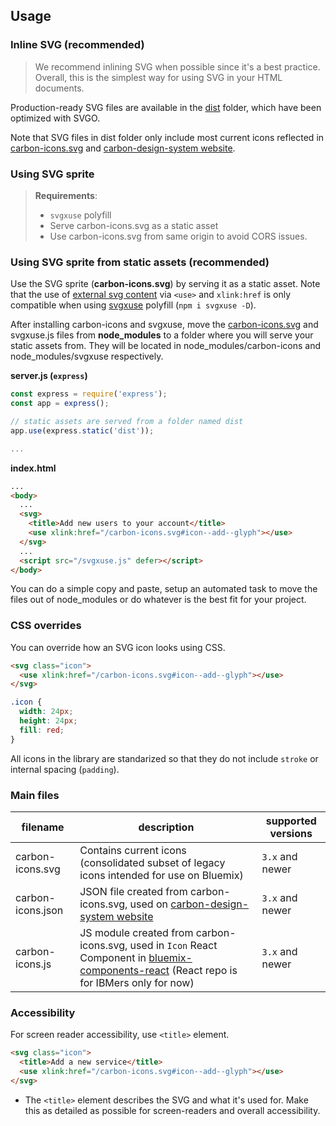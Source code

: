 ## Usage

### Inline SVG (recommended)

> We recommend inlining SVG when possible since it's a best practice. Overall, this is the simplest way for using SVG in your HTML documents.

Production-ready SVG files are available in the [dist](https://github.com/carbon-design-system/carbon-icons/tree/master/dist) folder, which have been optimized with SVGO.

Note that SVG files in dist folder only include most current icons reflected in [carbon-icons.svg](https://raw.githubusercontent.com/carbon-design-system/carbon-icons/master/dist/carbon-icons.svg) and [carbon-design-system website](http://carbondesignsystem.com/style/iconography/library).

### Using SVG sprite

> __Requirements__: 
> - `svgxuse` polyfill
> - Serve carbon-icons.svg as a static asset
> - Use carbon-icons.svg from same origin to avoid CORS issues.

### Using SVG sprite from static assets (recommended)

Use the SVG sprite (__carbon-icons.svg__) by serving it as a static asset. Note that the use of [external svg content](https://css-tricks.com/svg-sprites-use-better-icon-fonts/##Browser+Support) via `<use>` and `xlink:href` is only compatible when using [svgxuse](https://github.com/Keyamoon/svgxuse) polyfill (`npm i svgxuse -D`).

After installing carbon-icons and svgxuse, move the [carbon-icons.svg]() and svgxuse.js files from **node_modules** to a folder where you will serve your static assets from. They will be located in node_modules/carbon-icons and node_modules/svgxuse respectively.

**server.js (`express`)**
```js
const express = require('express');
const app = express();

// static assets are served from a folder named dist
app.use(express.static('dist'));

...
```
**index.html**
```html
...
<body>
  ...
  <svg>
    <title>Add new users to your account</title>
    <use xlink:href="/carbon-icons.svg#icon--add--glyph"></use>
  </svg>
  ...
  <script src="/svgxuse.js" defer></script>
</body>
```
You can do a simple copy and paste, setup an automated task to move the files out of node_modules or do whatever is the best fit for your project. 

### CSS overrides

You can override how an SVG icon looks using CSS.

```html
<svg class="icon">
  <use xlink:href="/carbon-icons.svg#icon--add--glyph"></use>
</svg>
```

```css
.icon {
  width: 24px;
  height: 24px;
  fill: red;
}
```

All icons in the library are standarized so that they do not include `stroke` or internal spacing (`padding`).

### Main files

| filename | description | supported versions|
|-----|--------|---------------|
|carbon-icons.svg| Contains current icons (consolidated subset of legacy icons intended for use on Bluemix) | `3.x` and newer|
|carbon-icons.json| JSON file created from carbon-icons.svg, used on [carbon-design-system website](http://carbondesignsystem.com/style/iconography/library) | `3.x` and newer|
|carbon-icons.js| JS module created from carbon-icons.svg, used in `Icon` React Component in [bluemix-components-react](https://github.ibm.com/Bluemix/bluemix-components-react) (React repo is for IBMers only for now) | `3.x` and newer|



### Accessibility

For screen reader accessibility, use `<title>` element.

```html
<svg class="icon">
  <title>Add a new service</title>
  <use xlink:href="/carbon-icons.svg#icon--add--glyph"></use>
</svg>
```

* The `<title>` element describes the SVG and what it's used for. Make this as detailed as possible for screen-readers and overall accessibility.
